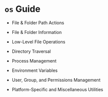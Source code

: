 # `os` Guide

- File & Folder Path Actions
- File & Folder Information
- Low-Level File Operations
- Directory Traversal
- Process Management

- Environment Variables
- User, Group, and Permissions Management
- Platform-Specific and Miscellaneous Utilities
